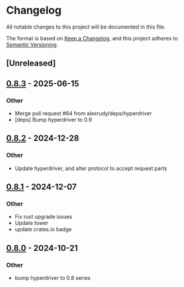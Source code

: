 # Changelog

All notable changes to this project will be documented in this file.

The format is based on [Keep a Changelog](https://keepachangelog.com/en/1.0.0/),
and this project adheres to [Semantic Versioning](https://semver.org/spec/v2.0.0.html).

## [Unreleased]

## [0.8.3](https://github.com/alexrudy/hydiscovery/compare/v0.8.2...v0.8.3) - 2025-06-15

### Other

- Merge pull request #64 from alexrudy/deps/hyperdriver
- [deps] Bump hyperdriver to 0.9

## [0.8.2](https://github.com/alexrudy/hydiscovery/compare/v0.8.1...v0.8.2) - 2024-12-28

### Other

- Update hyperdriver, and alter protocol to accept request parts

## [0.8.1](https://github.com/alexrudy/hydiscovery/compare/v0.8.0...v0.8.1) - 2024-12-07

### Other

- Fix rust upgrade issues
- Update tower
- update crates.io badge

## [0.8.0](https://github.com/alexrudy/hydiscovery/compare/v0.7.0...v0.8.0) - 2024-10-21

### Other

- bump hyperdriver to 0.8 series
